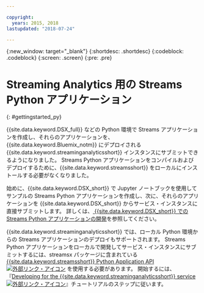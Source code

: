 ```yaml
---

copyright:
  years: 2015, 2018
lastupdated: "2018-07-24"

---
```


<!-- Attribute definitions -->
{:new_window: target="_blank"}
{:shortdesc: .shortdesc}
{:codeblock: .codeblock}
{:screen: .screen}
{:pre: .pre}

# Streaming Analytics 用の Streams Python アプリケーション
{: #gettingstarted_py}

{{site.data.keyword.DSX_full}} などの Python 環境で Streams アプリケーションを作成し、それらのアプリケーションを、{{site.data.keyword.Bluemix_notm}} にデプロイされる {{site.data.keyword.streaminganalyticsshort}} インスタンスにサブミットできるようになりました。 Streams Python アプリケーションをコンパイルおよびデプロイするために、{{site.data.keyword.streamsshort}} をローカルにインストールする必要がなくなりました。

始めに、{{site.data.keyword.DSX_short}} で Jupyter ノートブックを使用してサンプルの Streams Python アプリケーションを作成し、次に、それらのアプリケーションを {{site.data.keyword.DSX_short}} からサービス・インスタンスに直接サブミットします。 詳しくは、[
{{site.data.keyword.DSX_short}} での Streams Python アプリケーションの開発](/docs/services/StreamingAnalytics/t_develop_apps_python.html#t_develop_python_dsx)を参照してください。

{{site.data.keyword.streaminganalyticsshort}} では、ローカル Python 環境からの Streams アプリケーションのデプロイもサポートされます。 Streams Python アプリケーションをローカルで開発してサービス・インスタンスにサブミットするには、streamsx パッケージに含まれている [{{site.data.keyword.streamsshort}} Python Application API ![外部リンク・アイコン](../../icons/launch-glyph.svg "外部リンク・アイコン")](http://ibmstreams.github.io/streamsx.documentation/docs/python/python-appapi-devguide/#50-api-features) を使用する必要があります。 開始するには、『[Developing for the {{site.data.keyword.streaminganalyticsshort}} service ![外部リンク・アイコン](../../icons/launch-glyph.svg "外部リンク・アイコン")](http://ibmstreams.github.io/streamsx.documentation/docs/python/1.6/python-appapi-devguide-2a/index.html)』チュートリアルのステップに従います。

